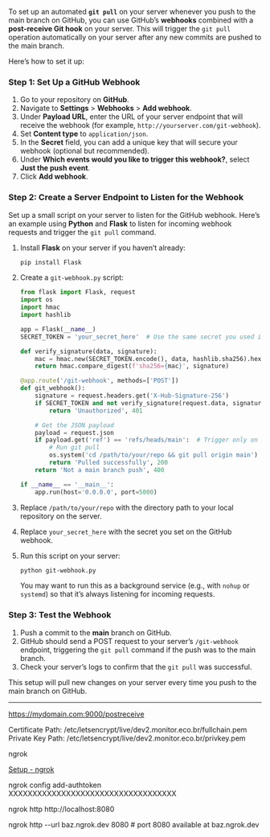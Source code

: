 To set up an automated **`git pull`** on your server whenever you push to the main branch on GitHub, you can use GitHub’s **webhooks** combined with a **post-receive Git hook** on your server. This will trigger the `git pull` operation automatically on your server after any new commits are pushed to the main branch.

Here’s how to set it up:

### Step 1: Set Up a GitHub Webhook

1. Go to your repository on **GitHub**.
2. Navigate to **Settings** > **Webhooks** > **Add webhook**.
3. Under **Payload URL**, enter the URL of your server endpoint that will receive the webhook (for example, `http://yourserver.com/git-webhook`).
4. Set **Content type** to `application/json`.
5. In the **Secret** field, you can add a unique key that will secure your webhook (optional but recommended).
6. Under **Which events would you like to trigger this webhook?**, select **Just the push event**.
7. Click **Add webhook**.  

### Step 2: Create a Server Endpoint to Listen for the Webhook

Set up a small script on your server to listen for the GitHub webhook. Here’s an example using **Python** and **Flask** to listen for incoming webhook requests and trigger the `git pull` command.  

1. Install **Flask** on your server if you haven’t already:

   ```bash
   pip install Flask
   ```
2. Create a `git-webhook.py` script:

   ```python
   from flask import Flask, request
   import os
   import hmac
   import hashlib

   app = Flask(__name__)
   SECRET_TOKEN = 'your_secret_here'  # Use the same secret you used in GitHub

   def verify_signature(data, signature):
       mac = hmac.new(SECRET_TOKEN.encode(), data, hashlib.sha256).hexdigest()
       return hmac.compare_digest(f'sha256={mac}', signature)

   @app.route('/git-webhook', methods=['POST'])
   def git_webhook():
       signature = request.headers.get('X-Hub-Signature-256')
       if SECRET_TOKEN and not verify_signature(request.data, signature):
           return 'Unauthorized', 401

       # Get the JSON payload
       payload = request.json
       if payload.get('ref') == 'refs/heads/main':  # Trigger only on main branch push
           # Run git pull
           os.system('cd /path/to/your/repo && git pull origin main')
           return 'Pulled successfully', 200
       return 'Not a main branch push', 400

   if __name__ == '__main__':
       app.run(host='0.0.0.0', port=5000)
   ```
3. Replace `/path/to/your/repo` with the directory path to your local repository on the server.
4. Replace `your_secret_here` with the secret you set on the GitHub webhook.
5. Run this script on your server:

   ```bash
   python git-webhook.py
   ```

   You may want to run this as a background service (e.g., with `nohup` or `systemd`) so that it’s always listening for incoming requests.

### Step 3: Test the Webhook

1. Push a commit to the **main** branch on GitHub.
2. GitHub should send a POST request to your server’s `/git-webhook` endpoint, triggering the `git pull` command if the push was to the main branch.
3. Check your server’s logs to confirm that the `git pull` was successful.

This setup will pull new changes on your server every time you push to the main branch on GitHub.

---

https://mydomain.com:9000/postreceive

Certificate Path: /etc/letsencrypt/live/dev2.monitor.eco.br/fullchain.pem
Private Key Path: /etc/letsencrypt/live/dev2.monitor.eco.br/privkey.pem

ngrok

[Setup - ngrok](https://dashboard.ngrok.com/get-started/setup/windows)

ngrok config add-authtoken XXXXXXXXXXXXXXXXXXXXXXXXXXXXXXXXXXX

ngrok http http://localhost:8080

ngrok http --url baz.ngrok.dev 8080                           # port 8080 available at baz.ngrok.dev
